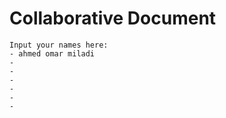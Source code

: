 # Collaborative Document
    Input your names here:
    - ahmed omar miladi
    -
    -
    -
    -
    -
    -

